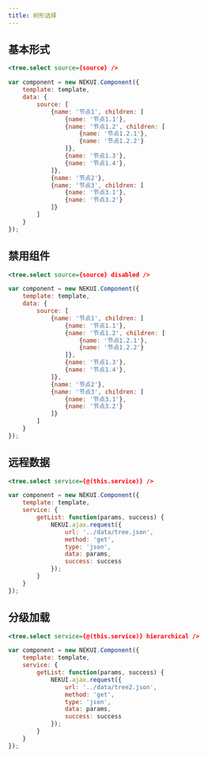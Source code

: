```yaml
---
title: 树形选择
---
```


## 基本形式

<!-- demo_start -->
<div class="m-example"></div>

```xml
<tree.select source={source} />
```

```javascript
var component = new NEKUI.Component({
    template: template,
    data: {
        source: [
            {name: '节点1', children: [
                {name: '节点1.1'},
                {name: '节点1.2', children: [
                    {name: '节点1.2.1'},
                    {name: '节点1.2.2'}
                ]},
                {name: '节点1.3'},
                {name: '节点1.4'},
            ]},
            {name: '节点2'},
            {name: '节点3', children: [
                {name: '节点3.1'},
                {name: '节点3.2'}
            ]}
        ]
    }
});
```
<!-- demo_end -->

## 禁用组件

<!-- demo_start -->
<div class="m-example"></div>

```xml
<tree.select source={source} disabled />
```

```javascript
var component = new NEKUI.Component({
    template: template,
    data: {
        source: [
            {name: '节点1', children: [
                {name: '节点1.1'},
                {name: '节点1.2', children: [
                    {name: '节点1.2.1'},
                    {name: '节点1.2.2'}
                ]},
                {name: '节点1.3'},
                {name: '节点1.4'},
            ]},
            {name: '节点2'},
            {name: '节点3', children: [
                {name: '节点3.1'},
                {name: '节点3.2'}
            ]}
        ]
    }
});
```
<!-- demo_end -->

## 远程数据

<!-- demo_start -->
<div class="m-example"></div>

```xml
<tree.select service={@(this.service)} />
```

```javascript
var component = new NEKUI.Component({
    template: template,
    service: {
        getList: function(params, success) {
            NEKUI.ajax.request({
                url: '../data/tree.json',
                method: 'get',
                type: 'json',
                data: params,
                success: success
            });
        }
    }
});
```
<!-- demo_end -->

## 分级加载

<!-- demo_start -->
<div class="m-example"></div>

```xml
<tree.select service={@(this.service)} hierarchical />
```

```javascript
var component = new NEKUI.Component({
    template: template,
    service: {
        getList: function(params, success) {
            NEKUI.ajax.request({
                url: '../data/tree2.json',
                method: 'get',
                type: 'json',
                data: params,
                success: success
            });
        }
    }
});
```
<!-- demo_end -->
